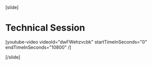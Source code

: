 [slide]
# Technical Session

[youtube-video videoId="dwFWehzvcbk" startTimeInSeconds="0" endTimeInSeconds="10800" /]

[/slide]
